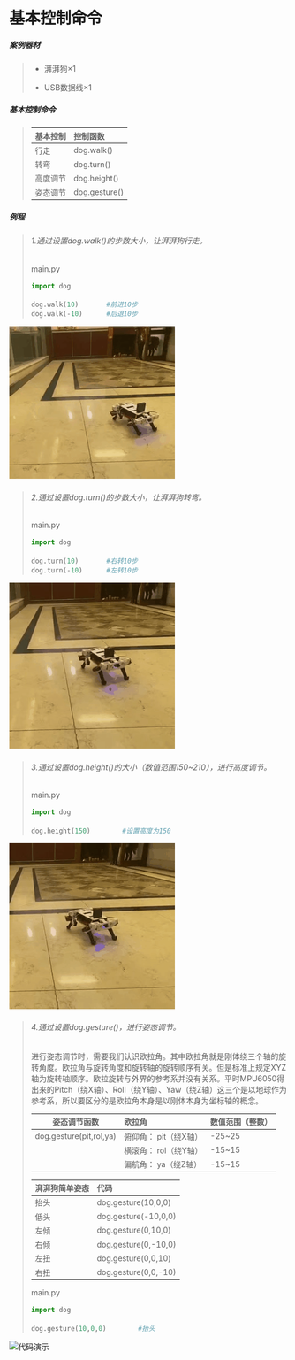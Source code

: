# 基本控制命令

##### 案例器材

>* 湃湃狗×1
>
>* USB数据线×1
>

##### 基本控制命令

>| 基本控制 | 控制函数      |
>| :------- | :------------ |
>| 行走     | dog.walk()    |
>| 转弯     | dog.turn()    |
>| 高度调节 | dog.height()  |
>| 姿态调节 | dog.gesture() |
>

##### 例程

>###### 1.通过设置dog.walk()的步数大小，让湃湃狗行走。
>
>main.py
>
>```python
>import dog
>
>dog.walk(10)		#前进10步
>dog.walk(-10)		#后退10步
>```

![代码演示](/gif/4.gif)

>###### 2.通过设置dog.turn()的步数大小，让湃湃狗转弯。
>
>main.py
>
>```python
>import dog
>
>dog.turn(10)		#右转10步
>dog.turn(-10)		#左转10步
>```

![代码演示](/gif/5.gif)

>###### 3.通过设置dog.height()的大小（数值范围150~210），进行高度调节。
>
>main.py
>```python
>import dog
>
>dog.height(150)		#设置高度为150
>```

![代码演示](/gif/6.gif)

>###### 4.通过设置dog.gesture()，进行姿态调节。
>
>进行姿态调节时，需要我们认识欧拉角。其中欧拉角就是刚体绕三个轴的旋转角度。欧拉角与旋转角度和旋转轴的旋转顺序有关。但是标准上规定XYZ轴为旋转轴顺序。欧拉旋转与外界的参考系并没有关系。平时MPU6050得出来的Pitch（绕X轴）、Roll（绕Y轴）、Yaw（绕Z轴）这三个是以地球作为参考系，所以要区分的是欧拉角本身是以刚体本身为坐标轴的概念。 
>
>
>| 姿态调节函数            | 欧拉角                | 数值范围（整数） |
>| ----------------------- | :-------------------- | ---------------- |
>| dog.gesture(pit,rol,ya) | 俯仰角： pit（绕X轴） | -25~25           |
>|                         | 横滚角： rol（绕Y轴） | -15~15           |
>|                         | 偏航角： ya（绕Z轴）  | -15~15           |
>
>| 湃湃狗简单姿态 | 代码                 |
>| :------------- | :------------------- |
>| 抬头           | dog.gesture(10,0,0)  |
>| 低头           | dog.gesture(-10,0,0) |
>| 左倾           | dog.gesture(0,10,0)  |
>| 右倾           | dog.gesture(0,-10,0) |
>| 左扭           | dog.gesture(0,0,10)  |
>| 右扭           | dog.gesture(0,0,-10) |
>
>main.py
>
>```python
>import dog
>
>dog.gesture(10,0,0)		#抬头
>```

![代码演示](/gif/7.gif)
